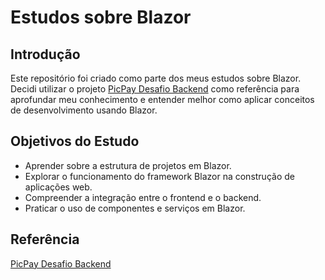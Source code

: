 # Estudos sobre Blazor

## Introdução

Este repositório foi criado como parte dos meus estudos sobre Blazor. Decidi utilizar o projeto [PicPay Desafio Backend](https://github.com/PicPay/picpay-desafio-backend) como referência para aprofundar meu conhecimento e entender melhor como aplicar conceitos de desenvolvimento usando Blazor.

## Objetivos do Estudo

- Aprender sobre a estrutura de projetos em Blazor.
- Explorar o funcionamento do framework Blazor na construção de aplicações web.
- Compreender a integração entre o frontend e o backend.
- Praticar o uso de componentes e serviços em Blazor.

## Referência

[PicPay Desafio Backend](https://github.com/PicPay/picpay-desafio-backend)
